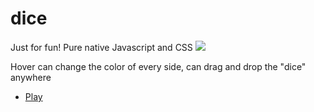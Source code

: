 # dice
Just for fun! Pure native Javascript and CSS
![](dice.gif)

Hover can change the color of every side,
can drag and drop the "dice" anywhere
* [Play](https://yiren1.github.io/dice/)

